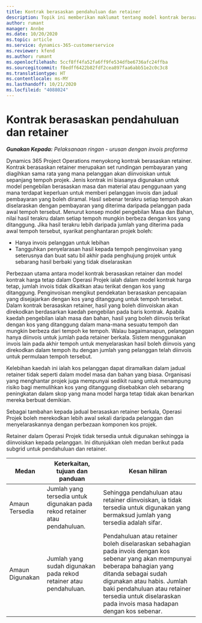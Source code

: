 ```yaml
---
title: Kontrak berasaskan pendahuluan dan retainer
description: Topik ini memberikan maklumat tentang model kontrak berasaskan retainer dan pendahuluan dalam Operasi Projek.
author: rumant
manager: Annbe
ms.date: 10/20/2020
ms.topic: article
ms.service: dynamics-365-customerservice
ms.reviewer: kfend
ms.author: rumant
ms.openlocfilehash: 5ccf8ff4fa52fa6ff9fe534dfbe6736afc24ffba
ms.sourcegitcommit: f8edff6422b82fdf2cea897faa6abb51e2c0c3c8
ms.translationtype: HT
ms.contentlocale: ms-MY
ms.lasthandoff: 10/21/2020
ms.locfileid: "4088024"
---
```

# <a name="advances-and-retainer-based-contracts"></a>Kontrak berasaskan pendahuluan dan retainer 


_**Gunakan Kepada:** Pelaksanaan ringan - urusan dengan invois proforma_

Dynamics 365 Project Operations menyokong kontrak berasaskan retainer. Kontrak berasaskan retainer merupakan set rundingan pembayaran yang diagihkan sama rata yang mana pelanggan akan diinvoiskan untuk sepanjang tempoh projek. Jenis kontrak ini biasanya digunakan untuk model pengebilan berasaskan masa dan material atau penggunaan yang mana terdapat keperluan untuk memberi pelanggan invois dan jadual pembayaran yang boleh diramal. Hasil sebenar terakru setiap tempoh akan diselaraskan dengan pembayaran yang diterima daripada pelanggan pada awal tempoh tersebut. Menurut konsep model pengebilan Masa dan Bahan, nilai hasil terakru dalam setiap tempoh mungkin berbeza dengan kos yang ditanggung. Jika hasil terakru lebih daripada jumlah yang diterima pada awal tempoh tersebut, syarikat penghantaran projek boleh:

- Hanya invois pelanggan untuk lebihan 
- Tangguhkan penyelarasan hasil kepada tempoh penginvoisan yang seterusnya dan buat satu bil akhir pada penghujung projek untuk sebarang hasil berbaki yang tidak diselaraskan

Perbezaan utama antara model kontrak berasaskan retainer dan model kontrak harga tetap dalam Operasi Projek ialah dalam model kontrak harga tetap, jumlah invois tidak dikaitkan atau terikat dengan kos yang ditanggung. Penginvoisan mengikut pendekatan berasaskan pencapaian yang disejajarkan dengan kos yang ditanggung untuk tempoh tersebut. Dalam kontrak berasaskan retainer, hasil yang boleh diinvoiskan akan direkodkan berdasarkan kaedah pengebilan pada baris kontrak. Apabila kaedah pengebilan ialah masa dan bahan, hasil yang boleh diinvois terikat dengan kos yang ditanggung dalam mana-mana sesuatu tempoh dan mungkin berbeza dari tempoh ke tempoh. Walau bagaimanapun, pelanggan hanya diinvois untuk jumlah pada retainer berkala. Sistem menggunakan invois lain pada akhir tempoh untuk menyelaraskan hasil boleh diinvois yang direkodkan dalam tempoh itu dengan jumlah yang pelanggan telah diinvois untuk permulaan tempoh tersebut.

Kelebihan kaedah ini ialah kos pelanggan dapat diramalkan dalam jadual retainer tidak seperti dalam model masa dan bahan yang biasa. Organisasi yang menghantar projek juga mempunyai sedikit ruang untuk menampung risiko bagi memulihkan kos yang ditanggung disebabkan oleh sebarang peningkatan dalam skop yang mana model harga tetap tidak akan benarkan mereka berbuat demikian.

Sebagai tambahan kepada jadual berasaskan retainer berkala, Operasi Projek boleh merekodkan lebih awal sekali daripada pelanggan dan menyelaraskannya dengan perbezaan komponen kos projek.

Retainer dalam Operasi Projek tidak tersedia untuk digunakan sehingga ia diinvoiskan kepada pelanggan. Ini ditunjukkan oleh medan berikut pada subgrid untuk pendahuluan dan retainer.

| Medan | Keterkaitan, tujuan dan panduan | Kesan hiliran |
| --- | --- | --- |
| Amaun Tersedia | Jumlah yang tersedia untuk digunakan pada rekod retainer atau pendahuluan. | Sehingga pendahuluan atau retainer diinvoiskan, ia tidak tersedia untuk digunakan yang bermaksud jumlah yang tersedia adalah sifar. |
| Amaun Digunakan | Jumlah yang sudah digunakan pada rekod retainer atau pendahuluan. | Pendahuluan atau retainer boleh diselaraskan sebahagian pada invois dengan kos sebenar yang akan mempunyai beberapa bahagian yang ditanda sebagai sudah digunakan atau habis. Jumlah baki pendahuluan atau retainer tersedia untuk diselaraskan pada invois masa hadapan dengan kos sebenar. |
